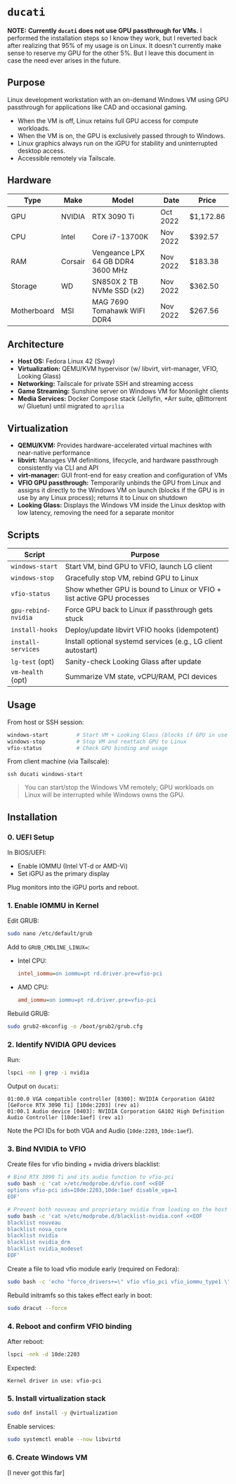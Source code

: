 # `ducati`

**NOTE:** **Currently `ducati` does not use GPU passthrough for VMs.** I performed the installation steps so I know they work, but I reverted back after realizing that 95% of my usage is on Linux. It doesn't currently make sense to reserve my GPU for the other 5%. But I leave this document in case the need ever arises in the future.

## Purpose

Linux development workstation with an on-demand Windows VM using GPU passthrough for applications like CAD and occasional gaming.
- When the VM is off, Linux retains full GPU access for compute workloads.
- When the VM is on, the GPU is exclusively passed through to Windows.
- Linux graphics always run on the iGPU for stability and uninterrupted desktop access.
- Accessible remotely via Tailscale.

## Hardware

Type | Make | Model | Date | Price
--- | --- | --- | --- | ---
GPU | NVIDIA | RTX 3090 Ti | Oct 2022 | $1,172.86
CPU | Intel | Core i7-13700K | Nov 2022 | $392.57
RAM | Corsair | Vengeance LPX 64 GB DDR4 3600 MHz | Nov 2022 | $183.38
Storage | WD | SN850X 2 TB NVMe SSD (x2) | Nov 2022 | $362.50
Motherboard | MSI | MAG 7690 Tomahawk WIFI DDR4 | Nov 2022 | $267.56

## Architecture

- **Host OS:** Fedora Linux 42 (Sway)
- **Virtualization:** QEMU/KVM hypervisor (w/ libvirt, virt-manager, VFIO, Looking Glass)
- **Networking:** Tailscale for private SSH and streaming access
- **Game Streaming:** Sunshine server on Windows VM for Moonlight clients
- **Media Services:** Docker Compose stack (Jellyfin, *Arr suite, qBittorrent w/ Gluetun) until migrated to `aprilia`

## Virtualization

- **QEMU/KVM:** Provides hardware-accelerated virtual machines with near-native performance
- **libvirt:** Manages VM definitions, lifecycle, and hardware passthrough consistently via CLI and API
- **virt-manager:** GUI front-end for easy creation and configuration of VMs
- **VFIO GPU passthrough:** Temporarily unbinds the GPU from Linux and assigns it directly to the Windows VM on launch (blocks if the GPU is in use by any Linux process); returns it to Linux on shutdown
- **Looking Glass:** Displays the Windows VM inside the Linux desktop with low latency, removing the need for a separate monitor

## Scripts
Script | Purpose
--- | ---
`windows-start` | Start VM, bind GPU to VFIO, launch LG client
`windows-stop` | Gracefully stop VM, rebind GPU to Linux
`vfio-status` | Show whether GPU is bound to Linux or VFIO + list active GPU processes
`gpu-rebind-nvidia` | Force GPU back to Linux if passthrough gets stuck
`install-hooks` | Deploy/update libvirt VFIO hooks (idempotent)
`install-services` | Install optional systemd services (e.g., LG client autostart)
`lg-test` (opt) | Sanity-check Looking Glass after update
`vm-health` (opt) | Summarize VM state, vCPU/RAM, PCI devices

## Usage

From host or SSH session:

```bash
windows-start         # Start VM + Looking Glass (blocks if GPU in use by Linux)
windows-stop          # Stop VM and reattach GPU to Linux
vfio-status           # Check GPU binding and usage
```

From client machine (via Tailscale):

```
ssh ducati windows-start
```

> You can start/stop the Windows VM remotely; GPU workloads on Linux will be interrupted while Windows owns the GPU.

## Installation

### 0. UEFI Setup

In BIOS/UEFI:
- Enable IOMMU (Intel VT-d or AMD-Vi)
- Set iGPU as the primary display

Plug monitors into the iGPU ports and reboot.

### 1. Enable IOMMU in Kernel

Edit GRUB:
```bash
sudo nano /etc/default/grub
```

Add to `GRUB_CMDLINE_LINUX=`:
- Intel CPU:
    ```ini
    intel_iommu=on iommu=pt rd.driver.pre=vfio-pci
    ```
- AMD CPU:
    ```ini
    amd_iommu=on iommu=pt rd.driver.pre=vfio-pci
    ```

Rebuild GRUB:
```bash
sudo grub2-mkconfig -o /boot/grub2/grub.cfg
```

### 2. Identify NVIDIA GPU devices

Run:
```bash
lspci -nn | grep -i nvidia
```

Output on `ducati`:
```
01:00.0 VGA compatible controller [0300]: NVIDIA Corporation GA102 [GeForce RTX 3090 Ti] [10de:2203] (rev a1) 
01:00.1 Audio device [0403]: NVIDIA Corporation GA102 High Definition Audio Controller [10de:1aef] (rev a1)
```
Note the PCI IDs for both VGA and Audio (`10de:2203`, `10de:1aef`).

### 3. Bind NVIDIA to VFIO

Create files for vfio binding + nvidia drivers blacklist:
```bash
# Bind RTX 3090 Ti and its audio function to vfio-pci
sudo bash -c 'cat >/etc/modprobe.d/vfio.conf <<EOF
options vfio-pci ids=10de:2203,10de:1aef disable_vga=1
EOF'

# Prevent both nouveau and proprietary nvidia from loading on the host
sudo bash -c 'cat >/etc/modprobe.d/blacklist-nvidia.conf <<EOF
blacklist nouveau
blacklist nova_core
blacklist nvidia
blacklist nvidia_drm
blacklist nvidia_modeset
EOF'
```

Create a file to load vfio module early (required on Fedora):
```bash
sudo bash -c 'echo "force_drivers+=\" vfio vfio_pci vfio_iommu_type1 \"" > /etc/dracut.conf.d/vfio.conf'
```

Rebuild initramfs so this takes effect early in boot:
```bash
sudo dracut --force
```

### 4. Reboot and confirm VFIO binding

After reboot:
```bash
lspci -nnk -d 10de:2203
```

Expected:
```
Kernel driver in use: vfio-pci
```

### 5. Install virtualization stack

```bash
sudo dnf install -y @virtualization
```

Enable services:
```bash
sudo systemctl enable --now libvirtd
```

### 6. Create Windows VM

[I never got this far]